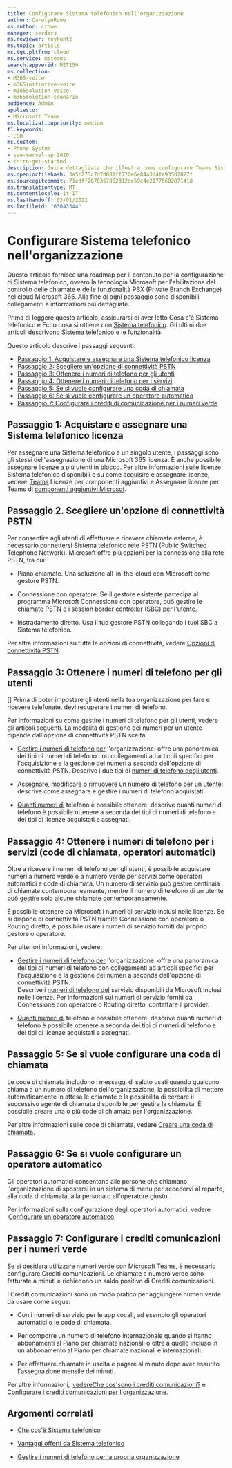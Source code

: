```yaml
---
title: Configurare Sistema telefonico nell'organizzazione
author: CarolynRowe
ms.author: crowe
manager: serdars
ms.reviewer: roykuntz
ms.topic: article
ms.tgt.pltfrm: cloud
ms.service: msteams
search.appverid: MET150
ms.collection:
- M365-voice
- m365initiative-voice
- m365solution-voice
- m365solution-scenario
audience: Admin
appliesto:
- Microsoft Teams
ms.localizationpriority: medium
f1.keywords:
- CSH
ms.custom:
- Phone System
- seo-marvel-apr2020
- intro-get-started
description: Guida dettagliata che illustra come configurare Teams Sistema telefonico per l'organizzazione in Microsoft 365.
ms.openlocfilehash: 3a5c275c7d7d881ff770e6e84a3d4fa935d2827f
ms.sourcegitcommit: 71edff2670367082312de59c4e21775682871418
ms.translationtype: MT
ms.contentlocale: it-IT
ms.lasthandoff: 03/01/2022
ms.locfileid: "63043344"
---
```

# <a name="set-up-phone-system-in-your-organization"></a>Configurare Sistema telefonico nell'organizzazione

Questo articolo fornisce una roadmap per il contenuto per la configurazione di Sistema telefonico, ovvero la tecnologia Microsoft per l'abilitazione del controllo delle chiamate e delle funzionalità PBX (Private Branch Exchange) nel cloud Microsoft 365. Alla fine di ogni passaggio sono disponibili collegamenti a informazioni più dettagliate. 

Prima di leggere questo articolo, assicurarsi di aver letto Cosa [](what-is-phone-system-in-office-365.md) c'è Sistema telefonico e Ecco cosa si ottiene con [Sistema telefonico](here-s-what-you-get-with-phone-system.md). Gli ultimi due articoli descrivono Sistema telefonico e le funzionalità.    

Questo articolo descrive i passaggi seguenti: 

- [Passaggio 1: Acquistare e assegnare una Sistema telefonico licenza](#step-1-buy-and-assign-a-phone-system-license)  
- [Passaggio 2: Scegliere un'opzione di connettività PSTN](#step-2-choose-a-pstn-connectivity-option) 
- [Passaggio 3: Ottenere i numeri di telefono per gli utenti](#step-3-get-phone-numbers-for-your-users)
- [Passaggio 4: Ottenere i numeri di telefono per i servizi](#step-4-get-phone-numbers-for-services-call-queues-auto-attendants)
- [Passaggio 5: Se si vuole configurare una coda di chiamata](#step-5-if-you-want-to-set-up-a-call-queue) 
- [Passaggio 6: Se si vuole configurare un operatore automatico](#step-6-if-you-want-to-set-up-an-auto-attendant) 
- [Passaggio 7: Configurare i crediti di comunicazione per i numeri verde](#step-7-set-up-communications-credits-for-toll-free-numbers)
 

## <a name="step-1-buy-and-assign-a-phone-system-license"></a>Passaggio 1: Acquistare e assegnare una Sistema telefonico licenza

Per assegnare una Sistema telefonico a un singolo utente, i passaggi sono gli stessi dell'assegnazione di una Microsoft 365 licenza. È anche possibile assegnare licenze a più utenti in blocco. Per altre informazioni sulle licenze Sistema telefonico disponibili e su come acquisire e assegnare licenze, vedere  [Teams](/microsoftteams//teams-add-on-licensing/microsoft-teams-add-on-licensing) Licenze per componenti aggiuntivi e Assegnare licenze per Teams di [componenti aggiuntivi Microsot](/microsoftteams/teams-add-on-licensing/assign-teams-add-on-licenses).

## <a name="step-2-choose-a-pstn-connectivity-option"></a>Passaggio 2. Scegliere un'opzione di connettività PSTN 
 
Per consentire agli utenti di effettuare e ricevere chiamate esterne, è necessario connettersi Sistema telefonico rete PSTN (Public Switched Telephone Network). Microsoft offre più opzioni per la connessione alla rete PSTN, tra cui: 

- Piano chiamate. Una soluzione all-in-the-cloud con Microsoft come gestore PSTN. 

- Connessione con operatore. Se il gestore esistente partecipa al programma Microsoft Connessione con operatore, può gestire le chiamate PSTN e i session border controller (SBC) per l'utente. 

- Instradamento diretto. Usa il tuo gestore PSTN collegando i tuoi SBC a Sistema telefonico. 

Per altre informazioni su tutte le opzioni di connettività, vedere [Opzioni di connettività PSTN](pstn-connectivity.md).   

## <a name="step-3-get-phone-numbers-for-your-users"></a>Passaggio 3: Ottenere i numeri di telefono per gli utenti

[] Prima di poter impostare gli utenti nella tua organizzazione per fare e ricevere telefonate, devi recuperare i numeri di telefono.

Per informazioni su come gestire i numeri di telefono per gli utenti, vedere gli articoli seguenti. La modalità di gestione dei numeri per un utente dipende dall'opzione di connettività PSTN scelta.   

- [Gestire i numeri di telefono per](manage-phone-numbers-landing-page.md) l'organizzazione: offre una panoramica dei tipi di numeri di telefono con collegamenti ad articoli specifici per l'acquisizione e la gestione dei numeri a seconda dell'opzione di connettività PSTN. Descrive i due tipi di [numeri di telefono degli utenti](manage-phone-numbers-landing-page.md#user-telephone-numbers). 
 
- [Assegnare, modificare o rimuovere un](assign-change-or-remove-a-phone-number-for-a-user.md) numero di telefono per un utente: descrive come assegnare e gestire i numeri di telefono acquistati. 
 
- [Quanti numeri di](how-many-phone-numbers-can-you-get.md) telefono è possibile ottenere: descrive quanti numeri di telefono è possibile ottenere a seconda dei tipi di numeri di telefono e dei tipi di licenze acquistati e assegnati. 


## <a name="step-4-get-phone-numbers-for-services-call-queues-auto-attendants"></a>Passaggio 4: Ottenere i numeri di telefono per i servizi (code di chiamata, operatori automatici)

Oltre a ricevere i numeri di telefono per gli utenti, è possibile acquistare numeri a numero verde o a numero verde per servizi come operatori automatici e code di chiamata. Un numero di servizio può gestire centinaia di chiamate contemporaneamente, mentre il numero di telefono di un utente può gestire solo alcune chiamate contemporaneamente.   

È possibile ottenere da Microsoft i numeri di servizio inclusi nelle licenze. Se si dispone di connettività PSTN tramite Connessione con operatore o Routing diretto, è possibile usare i numeri di servizio forniti dal proprio gestore o operatore. 

Per ulteriori informazioni, vedere:

- [Gestire i numeri di telefono per](manage-phone-numbers-landing-page.md) l'organizzazione: offre una panoramica dei tipi di numeri di telefono con collegamenti ad articoli specifici per l'acquisizione e la gestione dei numeri a seconda dell'opzione di connettività PSTN.  
Descrive i [numeri di telefono del](manage-phone-numbers-landing-page.md#service-telephone-numbers) servizio disponibili da Microsoft inclusi nelle licenze. Per informazioni sui numeri di servizio forniti da Connessione con operatore o Routing diretto, contattare il provider. 

- [Quanti numeri di](how-many-phone-numbers-can-you-get.md) telefono è possibile ottenere: descrive quanti numeri di telefono è possibile ottenere a seconda dei tipi di numeri di telefono e dei tipi di licenze acquistati e assegnati. 

## <a name="step-5-if-you-want-to-set-up-a-call-queue"></a>Passaggio 5: Se si vuole configurare una coda di chiamata

Le code di chiamata includono i messaggi di saluto usati quando qualcuno chiama a un numero di telefono dell'organizzazione, la possibilità di mettere automaticamente in attesa le chiamate e la possibilità di cercare il successivo agente di chiamata disponibile per gestire la chiamata. È possibile creare una o più code di chiamata per l'organizzazione. 

Per altre informazioni sulle code di chiamata, vedere [Creare una coda di chiamata](create-a-phone-system-call-queue.md).

## <a name="step-6-if-you-want-to-set-up-an-auto-attendant"></a>Passaggio 6: Se si vuole configurare un operatore automatico

Gli operatori automatici consentono alle persone che chiamano l'organizzazione di spostarsi in un sistema di menu per accedervi al reparto, alla coda di chiamata, alla persona o all'operatore giusto.  

Per informazioni sulla configurazione degli operatori automatici, vedere  [Configurare un operatore automatico](create-a-phone-system-auto-attendant.md).

## <a name="step-7-set-up-communications-credits-for-toll-free-numbers"></a>Passaggio 7: Configurare i crediti comunicazioni per i numeri verde

Se si desidera utilizzare numeri verde con Microsoft Teams, è necessario configurare Crediti comunicazioni. Le chiamate a numero verde sono fatturate a minuti e richiedono un saldo positivo di Crediti comunicazioni. 

I Crediti comunicazioni sono un modo pratico per aggiungere numeri verde da usare come segue: 

- Con i numeri di servizio per le app vocali, ad esempio gli operatori automatici o le code di chiamata. 

- Per comporre un numero di telefono internazionale quando si hanno abbonamenti al Piano per chiamate nazionali o oltre a quello incluso in un abbonamento al Piano per chiamate nazionali e internazionali. 

- Per effettuare chiamate in uscita e pagare al minuto dopo aver esaurito l'assegnazione mensile dei minuti. 

Per altre informazioni,  [vedereChe cos'sono i crediti comunicazioni?](what-are-communications-credits.md) e [Configurare i crediti comunicazioni per l'organizzazione](set-up-communications-credits-for-your-organization.md).
  

## <a name="related-topics"></a>Argomenti correlati

- [Che cos'è Sistema telefonico](what-is-phone-system-in-office-365.md)

- [Vantaggi offerti da Sistema telefonico](here-s-what-you-get-with-phone-system.md)

- [Gestire i numeri di telefono per la propria organizzazione](manage-phone-numbers-landing-page.md)


    
  
 
